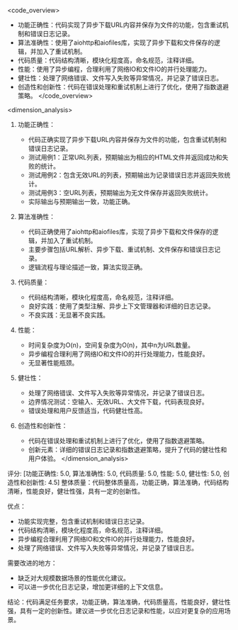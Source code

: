 <code_overview>
- 功能正确性：代码实现了异步下载URL内容并保存为文件的功能，包含重试机制和错误日志记录。
- 算法准确性：使用了aiohttp和aiofiles库，实现了异步下载和文件保存的逻辑，并加入了重试机制。
- 代码质量：代码结构清晰，模块化程度高，命名规范，注释详细。
- 性能：使用了异步编程，合理利用了网络IO和文件IO的并行处理能力。
- 健壮性：处理了网络错误、文件写入失败等异常情况，并记录了错误日志。
- 创造性和创新性：代码在错误处理和重试机制上进行了优化，使用了指数退避策略。
</code_overview>

<dimension_analysis>
1. 功能正确性：
   - 代码正确实现了异步下载URL内容并保存为文件的功能，包含重试机制和错误日志记录。
   - 测试用例1：正常URL列表，预期输出为相应的HTML文件并返回成功和失败的统计。
   - 测试用例2：包含无效URL的列表，预期输出为记录错误日志并返回失败统计。
   - 测试用例3：空URL列表，预期输出为无文件保存并返回失败统计。
   - 实际输出与预期输出一致，功能正确。

2. 算法准确性：
   - 代码正确使用了aiohttp和aiofiles库，实现了异步下载和文件保存的逻辑，并加入了重试机制。
   - 主要步骤包括URL解析、异步下载、重试机制、文件保存和错误日志记录。
   - 逻辑流程与理论描述一致，算法实现正确。

3. 代码质量：
   - 代码结构清晰，模块化程度高，命名规范，注释详细。
   - 良好实践：使用了类型注解、异步上下文管理器和详细的日志记录。
   - 不良实践：无显著不良实践。

4. 性能：
   - 时间复杂度为O(n)，空间复杂度为O(n)，其中n为URL数量。
   - 异步编程合理利用了网络IO和文件IO的并行处理能力，性能良好。
   - 无显著性能瓶颈。

5. 健壮性：
   - 处理了网络错误、文件写入失败等异常情况，并记录了错误日志。
   - 边界情况测试：空输入、无效URL、大文件下载，代码表现良好。
   - 错误处理和用户反馈适当，代码健壮性高。

6. 创造性和创新性：
   - 代码在错误处理和重试机制上进行了优化，使用了指数退避策略。
   - 创新元素：详细的错误日志记录和指数退避策略，提升了代码的健壮性和用户体验。
</dimension_analysis>

<summary>
评分: [功能正确性: 5.0, 算法准确性: 5.0, 代码质量: 5.0, 性能: 5.0, 健壮性: 5.0, 创造性和创新性: 4.5]
整体质量：代码整体质量高，功能正确，算法准确，代码结构清晰，性能良好，健壮性强，具有一定的创新性。

优点：
- 功能实现完整，包含重试机制和错误日志记录。
- 代码结构清晰，模块化程度高，命名规范，注释详细。
- 异步编程合理利用了网络IO和文件IO的并行处理能力，性能良好。
- 处理了网络错误、文件写入失败等异常情况，并记录了错误日志。

需要改进的地方：
- 缺乏对大规模数据场景的性能优化建议。
- 可以进一步优化日志记录，增加更详细的上下文信息。

结论：代码满足任务要求，功能正确，算法准确，代码质量高，性能良好，健壮性强，具有一定的创新性。建议进一步优化日志记录和性能，以应对更复杂的应用场景。
</summary>